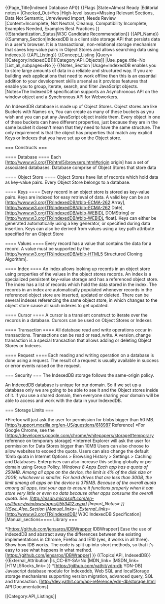 {{Page_Title|Indexed Database API}}
{{Flags
|State=Almost Ready
|Editorial notes=
|Checked_Out=Yes
|High-level issues=Missing Relevant Sections, Data Not Semantic, Unreviewed Import, Needs Review
|Content=Incomplete, Not Neutral, Cleanup, Compatibility Incomplete, Examples Needed, Examples Best Practices
}}
{{Standardization_Status|W3C Candidate Recommendation}}
{{API_Name}}
{{Summary_Section|IndexedDB is a client side storage API that persists data in a user's browser. It is a transactional, non-relational storage mechanism that saves key-value pairs in Object Stores and allows searching data using indexes.}}
{{API_Listing}}
{{Concept_Listing
|Query=[[Category:IndexedDB]][[Category:API_Objects]]
|Use_page_title=No
|List_all_subpages=No
}}
{{Notes_Section
|Usage=IndexedDB enables you to store large amounts of data in a reliable and structured way. If you are building web applications that need to work offline then this is an essential addition to your  development skills arsenal as it provides features that enable you to group, iterate, search, and filter JavaScript objects.
|Notes=The IndexedDB specification supports an Asynchronous API on the window object and a Synchronous API for Webworkers. 

An IndexedDB database is made up of Object Stores. Object stores are like Buckets with Names on, You can create as many of these buckets as you wish and you can put any JavaScript object inside them. Every object in one of these buckets can have different properties, just because they are in the same bucket it doesn't mean that they need to have the same structure.  The only requirement is that the object has properties that match any explicit Keys or Indexes that you have set up on the Object store.

=== Constructs ===

==== Database ====
Each [http://www.w3.org/TR/html5/browsers.html#origin origin] has a set of associated databases. Database comprise of Object Stores that store data

==== Object Store ====
Object Stores have list of records which hold data as key-value pairs. Every Object Store belongs to a database.

==== Keys ====
Every record in an object store is stored as key-value pairs. Keys are indexed for easy retrieval of data. 
A valid key can be an [http://www.w3.org/TR/IndexedDB/#bib-ECMA-262 Array], [http://www.w3.org/TR/IndexedDB/#bib-ECMA-262 Date], [http://www.w3.org/TR/IndexedDB/#bib-WEBIDL DOMString] or [http://www.w3.org/TR/IndexedDB/#bib-WEBIDL float]. Keys can either be generated automatically using a key generator, or specified during data insertion. Keys can also be derived from values using a key path attribute specified for an Object Store

==== Values ====
Every record has a value that contains the data for a record. A value must be supported by the [http://www.w3.org/TR/IndexedDB/#bib-HTML5 Structured Cloning Algorithm]. 

==== Index ====
An index allows looking up records in an object store using properties of the values in the object stores records. An index is a specialized persistent key-value storage and has a referenced object store. The index has a list of records which hold the data stored in the index. The records in an index are automatically populated whenever records in the referenced object store are inserted, updated or deleted. There can be several indexes referencing the same object store, in which changes to the object store cause all such indexes to get updated.

==== Cursor ====
A cursor is a transient construct to iterate over the records in a database. Cursors can be used on Object Stores or Indexes

==== Transaction ====
All database read and write operations occur in transactions. Transactions can be read or read_write. A version_change transaction is a special transaction that allows adding or deleting Object Stores or Indexes. 

==== Request ====
Each reading and writing operation on a database is done using a request. The result of a request is usually available in success or error events raised on the request.  

=== Security ===
The IndexedDB storage follows the same-origin policy. 

An IndexedDB database is unique for our domain. So if we set up a database only we are going to be able to see it and the Object stores inside of it. If you use a shared domain, then everyone sharing your domain will be able to access and work with the data in your IndexedDB.


=== Storage Limits ===

*Firefox will just ask the user for permission for blobs bigger than 50 MB. [http://support.mozilla.org/en-US/questions/818987 Reference]
*For Google Chrome, see the [https://developers.google.com/chrome/whitepapers/storage#temporary reference on temporary storage]
*Internet Explorer will ask the user for permission for Data Stores bigger than 10MB Users can also choose to allow websites to exceed the quota. Users can also change the default 10mb quota in Internet Options > Browsing History > Settings > Caching and Databases. Enterprises can also increase this setting globally or per domain using Group Policy. 
*Windows 8 Apps Each app has a quota of 250MB. Among all apps on the device, the limit is 4% of the disk size or 20GB, whichever is smaller. For hard drives that are less than 30GB, the limit among all apps on the device is 375MB. Because of the overall quota among all apps, test your app to ensure it functions properly when it can store very little or even no data because other apps consume the overall quota. See: [http://msdn.microsoft.com/en-us/library/windows/apps/jj553412.aspx]
|Import_Notes=
}}
{{See_Also_Section
|Manual_links=
|External_links=* [http://www.w3.org/TR/IndexedDB/ W3C IndexedDB Specification]
|Manual_sections==== Library ===

*[https://github.com/jensarps/IDBWrapper IDBWrapper] Ease the use of indexedDB and abstract away the differences between the existing implementations in Chrome, Firefox and IE10 (yes, it works in all three). Show how IDB works. The code is split up into short methods, so that it's easy to see what happens in what method.[https://github.com/jensarps/IDBWrapper]
}}
{{Topics|API, IndexedDB}}
{{External_Attribution
|Is_CC-BY-SA=No
|MDN_link=
|MSDN_link=
|HTML5Rocks_link=
}}
*[https://github.com/yathit/ydn-db YDN-DB] Javascript database module for Indexeddb, Web SQL and localStorage storage mechanisms supporting version migration, advanced query, SQL and transaction.  [http://dev.yathit.com/api-reference/ydn-db/storage.html API Documentations] 



[[Category:API_Listings]]